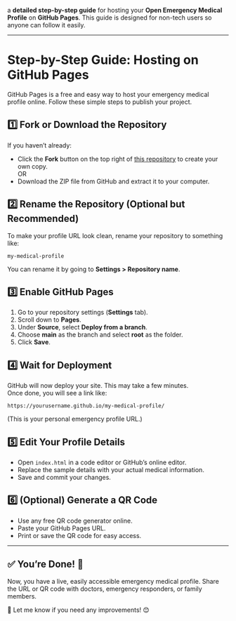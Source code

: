 a **detailed step-by-step guide** for hosting your **Open Emergency Medical Profile** on **GitHub Pages**. This guide is designed for non-tech users so anyone can follow it easily.  

---

# **Step-by-Step Guide: Hosting on GitHub Pages**  

GitHub Pages is a free and easy way to host your emergency medical profile online. Follow these simple steps to publish your project.

## **1️⃣ Fork or Download the Repository**  
If you haven’t already:  
- Click the **Fork** button on the top right of [this repository](https://github.com/gsrntvc2102000/open-emergency-medical-profile) to create your own copy.  
OR  
- Download the ZIP file from GitHub and extract it to your computer.

## **2️⃣ Rename the Repository (Optional but Recommended)**  
To make your profile URL look clean, rename your repository to something like:  
```
my-medical-profile
```
You can rename it by going to **Settings > Repository name**.

## **3️⃣ Enable GitHub Pages**  
1. Go to your repository settings (**Settings** tab).  
2. Scroll down to **Pages**.  
3. Under **Source**, select **Deploy from a branch**.  
4. Choose **main** as the branch and select **root** as the folder.  
5. Click **Save**.  

## **4️⃣ Wait for Deployment**  
GitHub will now deploy your site. This may take a few minutes.  
Once done, you will see a link like:  
```
https://yourusername.github.io/my-medical-profile/
```
(This is your personal emergency profile URL.)  

## **5️⃣ Edit Your Profile Details**  
- Open `index.html` in a code editor or GitHub’s online editor.  
- Replace the sample details with your actual medical information.  
- Save and commit your changes.  

## **6️⃣ (Optional) Generate a QR Code**  
- Use any free QR code generator online.  
- Paste your GitHub Pages URL.  
- Print or save the QR code for easy access.

---

## **✅ You’re Done!** 🎉  
Now, you have a live, easily accessible emergency medical profile. Share the URL or QR code with doctors, emergency responders, or family members.  

🚀 Let me know if you need any improvements! 😊
